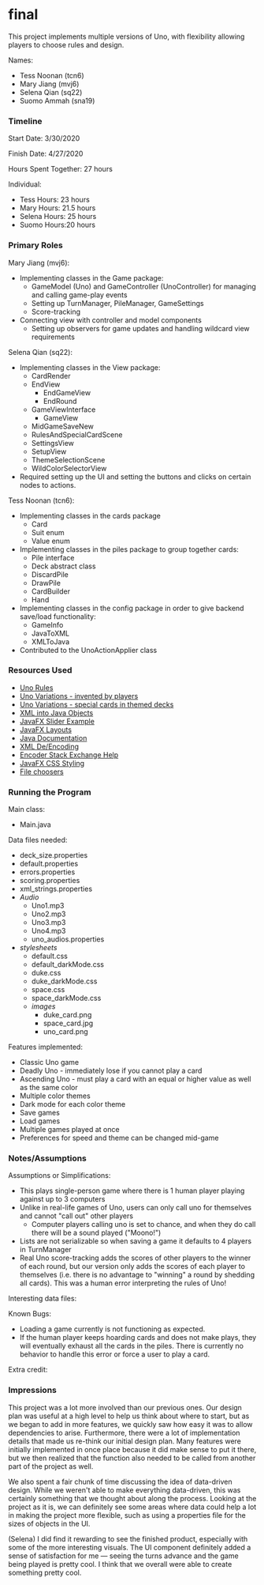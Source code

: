 final
====

This project implements multiple versions of Uno, with flexibility allowing players to choose rules and design.

Names:
* Tess Noonan (tcn6)
* Mary Jiang (mvj6)
* Selena Qian (sq22)
* Suomo Ammah (sna19)


### Timeline

Start Date: 3/30/2020

Finish Date: 4/27/2020

Hours Spent Together: 27 hours

Individual:
- Tess Hours: 23 hours
- Mary Hours: 21.5 hours
- Selena Hours: 25 hours
- Suomo Hours:20 hours


### Primary Roles

Mary Jiang (mvj6):
* Implementing classes in the Game package:
    * GameModel (Uno) and GameController (UnoController) for managing and calling game-play events
    * Setting up TurnManager, PileManager, GameSettings
    * Score-tracking 
* Connecting view with controller and model components
    * Setting up observers for game updates and handling wildcard view requirements

Selena Qian (sq22):
* Implementing classes in the View package:
    * CardRender
    * EndView
        * EndGameView
        * EndRound
    * GameViewInterface
        * GameView
    * MidGameSaveNew
    * RulesAndSpecialCardScene
    * SettingsView
    * SetupView
    * ThemeSelectionScene
    * WildColorSelectorView
* Required setting up the UI and setting the buttons and clicks on certain nodes to actions.

Tess Noonan (tcn6):
* Implementing classes in the cards package
    * Card
    * Suit enum
    * Value enum
* Implementing classes in the piles package to group together cards:
    * Pile interface
    * Deck abstract class
    * DiscardPile
    * DrawPile
    * CardBuilder
    * Hand
* Implementing classes in the config package in order to give backend save/load functionality:
    * GameInfo
    * JavaToXML
    * XMLToJava
* Contributed to the UnoActionApplier class

### Resources Used
- [Uno Rules](https://service.mattel.com/instruction_sheets/42001pr.pdf)
- [Uno Variations - invented by players](https://www.pagat.com/invented/uno_vars.html)
- [Uno Variations - special cards in themed decks](http://unovariations.blogspot.com/p/special-wild-cards.html)
- [XML into Java Objects](https://www.javatpoint.com/jaxb-unmarshalling-example)
- [JavaFX Slider Example](https://docs.oracle.com/javafx/2/ui_controls/slider.htm)
- [JavaFX Layouts](https://docs.oracle.com/javafx/2/layout/builtin_layouts.htm)
- [Java Documentation](https://docs.oracle.com/javase/8/docs/)
- [XML De/Encoding](https://howtodoinjava.com/java/serialization/xmlencoder-and-xmldecoder-example/)
- [Encoder Stack Exchange Help](https://stackoverflow.com/questions/24725368/java-lang-instantiation-exception-while-using-xmlencoder)
- [JavaFX CSS Styling](https://docs.oracle.com/javafx/2/api/javafx/scene/doc-files/cssref.html#node)
- [File choosers](http://tutorials.jenkov.com/javafx/filechooser.html)

### Running the Program

Main class:
* Main.java

Data files needed:
* deck_size.properties
* default.properties
* errors.properties
* scoring.properties
* xml_strings.properties
* *Audio*
    * Uno1.mp3
    * Uno2.mp3
    * Uno3.mp3
    * Uno4.mp3
    * uno_audios.properties
* *stylesheets*
    * default.css
    * default_darkMode.css
    * duke.css
    * duke_darkMode.css
    * space.css
    * space_darkMode.css
    * *images*
        * duke_card.png
        * space_card.jpg
        * uno_card.png

Features implemented:
* Classic Uno game
* Deadly Uno - immediately lose if you cannot play a card
* Ascending Uno - must play a card with an equal or higher value as well as the same color
* Multiple color themes
* Dark mode for each color theme
* Save games
* Load games
* Multiple games played at once
* Preferences for speed and theme can be changed mid-game

### Notes/Assumptions

Assumptions or Simplifications:
* This plays single-person game where there is 1 human player playing against up to 3 computers
* Unlike in real-life games of Uno, users can only call uno for themselves and cannot "call out" other players
    * Computer players calling uno is set to chance, and when they do call there will be a sound played ("Moono!")
* Lists are not serializable so when saving a game it defaults to 4 players in TurnManager
* Real Uno score-tracking adds the scores of other players to the winner of each round, but our version only adds
the scores of each player to themselves (i.e. there is no advantage to "winning" a round by shedding all cards). This was
a human error interpreting the rules of Uno!

Interesting data files:

Known Bugs:
* Loading a game currently is not functioning as expected.
* If the human player keeps hoarding cards and does not make plays, they will eventually exhaust all the cards in the piles. 
There is currently no behavior to handle this error or force a user to play a card.

Extra credit:


### Impressions

This project was a lot more involved than our previous ones. Our design plan was useful at a high level to help us think
about where to start, but as we began to add in more features, we quickly saw how easy it was to allow dependencies to arise.
Furthermore, there were a lot of implementation details that made us re-think our initial design plan. Many features were
initially implemented in once place because it did make sense to put it there, but we then realized that the function also
needed to be called from another part of the project as well.

We also spent a fair chunk of time discussing the idea of data-driven design. While we weren't able to make everything data-driven,
this was certainly something that we thought about along the process. Looking at the project as it is, we can definitely see
some areas where data could help a lot in making the project more flexible, such as using a properties file for the sizes of
objects in the UI.

(Selena)
I did find it rewarding to see the finished product, especially with some of the more interesting visuals. The UI component
definitely added a sense of satisfaction for me — seeing the turns advance and the game being played is pretty cool. I think
that we overall were able to create something pretty cool.